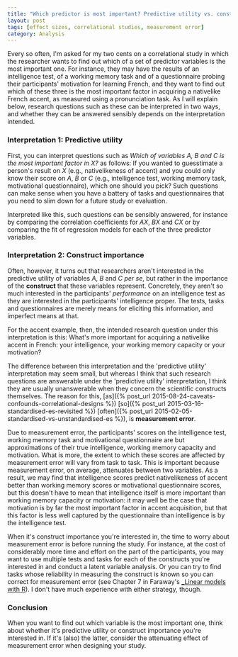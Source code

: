 ```yaml
---
title: "Which predictor is most important? Predictive utility vs. construct importance"
layout: post
tags: [effect sizes, correlational studies, measurement error]
category: Analysis
---
```


Every so often, I'm asked for my two cents on a correlational study
in which the researcher wants to find out which of a set of predictor
variables is the most important one. For instance, they may have 
the results of an intelligence test, of a working memory task and 
of a questionnaire probing their participants' motivation for 
learning French, and they want to find out which of these three 
is the most important factor in acquiring a nativelike French accent, 
as measured using a pronunciation task. As I will explain below, 
research questions such as these can be interpreted in two ways, 
and whether they can be answered sensibly depends on the 
interpretation intended.

<!--more-->

### Interpretation 1: Predictive utility
First, you can interpret questions such as
_Which of variables A, B and C is the most important factor in X?_ 
as follows: If you wanted to guesstimate a person's result on _X_
(e.g., nativelikeness of accent) and you could only know their score
on _A_, _B_ or _C_ (e.g., intelligence test, working memory task, 
motivational questionnaire), which one should you pick? Such questions
can make sense when you have a battery of tasks and questionnaires
that you need to slim down for a future study or evaluation.

Interpreted like this, such questions can be sensibly answered,
for instance by comparing the correlation coefficients for
_AX_, _BX_ and _CX_ or by comparing the fit of regression models
for each of the three predictor variables.

### Interpretation 2: Construct importance
Often, however, it turns out that researchers aren't interested
in the predictive utility of variables _A_, _B_ and _C_ _per se_,
but rather in the importance of the **construct** that these
variables represent. Concretely, they aren't so much interested
in the participants' _performance_ on an intelligence test
as they are interested in the participants' intelligence proper.
The tests, tasks and questionnaires are merely means for eliciting
this information, and imperfect means at that.

For the accent example, then, the intended research question under this
interpretation is this: What's more important for acquiring
a nativelike accent in French: your intelligence, your working memory
capacity or your motivation?

The difference between this interpretation and the 'predictive utility'
interpretation may seem small, but whereas I think that such
research questions are answerable under the 'predictive utility' 
interpretation, I think they are usually unanswerable when they 
concern the scientific constructs themselves. The reason for this, 
[as]({% post_url 2015-08-24-caveats-confounds-correlational-designs %}) 
[so]({% post_url 2015-03-16-standardised-es-revisited %}) 
[often]({% post_url 2015-02-05-standardised-vs-unstandardised-es %}),
is **measurement error**. 

Due to measurement error, the participants' scores on the intelligence 
test, working memory task and motivational questionnaire are but 
approximations of their true intelligence, working memory capacity 
and motivation. What is more, the extent to which these scores
are affected by measurement error will vary from task to task.
This is important because measurement error, on average,
attenuates between two variables. As a result, we may find that
intelligence scores predict nativelikeness of accent better than
working memory scores or motivational questionnaire scores,
but this doesn't have to mean that intelligence itself is more
important than working memory capacity or motivation:
it may well be the case that motivation is by far the most
important factor in accent acquisition, but that this factor
is less well captured by the questionnaire than intelligence is by
the intelligence test.

When it's construct importance you're interested in, the time
to worry about measurement error is before running the study.
For instance, at the cost of considerably more time and effort
on the part of the participants, you may want to use multiple
tests and tasks for each of the constructs you're interested in
and conduct a latent variable analysis. Or you can try to find
tasks whose reliability in measuring the construct is known
so you can correct for measurement error (see Chapter 7 in Faraway's
[_Linear models with R](http://www.maths.bath.ac.uk/~jjf23/LMR/)).
I don't have much experience with either strategy, though.

### Conclusion
When you want to find out which variable is the most important one,
think about whether it's predictive utility or construct importance
you're interested in. If it's (also) the latter, consider the 
attenuating effect of measurement error when designing your study.
